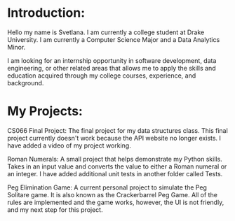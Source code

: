 # Introduction:

Hello my name is Svetlana. I am currently a college student at Drake University. I am currently a Computer Science Major and a Data Analytics Minor.

I am looking for an internship opportunity in software development, data engineering, or other related areas that allows me to apply the skills
and education acquired through my college courses, experience, and background.

# My Projects:
CS066 Final Project:
The final project for my data structures class. This final project currently doesn't work because the API website no longer exists.
I have added a video of my project working.

Roman Numerals:
A small project that helps demonstrate my Python skills. 
Takes in an input value and converts the value to either a Roman numeral or an integer. I have added additional unit tests in another folder called Tests.

Peg Elimination Game:
A current personal project to simulate the Peg Solitare game. It is also known as the Crackerbarrel Peg Game. 
All of the rules are implemented and the game works, however, the UI is not friendly, and my next step for this project.


